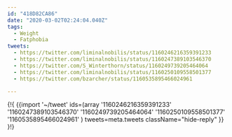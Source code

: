 ```yaml
---
id: "418D82CA86"
date: "2020-03-02T02:24:04.040Z"
tags:
  - Weight
  - Fatphobia
tweets:
  - https://twitter.com/liminalnobilis/status/1160246216359391233
  - https://twitter.com/liminalnobilis/status/1160247389103546370
  - https://twitter.com/S_Winterthorn/status/1160249739205464064
  - https://twitter.com/liminalnobilis/status/1160250109558501377
  - https://twitter.com/bzarcher/status/1160535895466024961

---
```

{!{
  {{import '~/tweet' ids=(array
    '1160246216359391233'
    '1160247389103546370'
    '1160249739205464064'
    '1160250109558501377'
    '1160535895466024961'
  ) tweets=meta.tweets className="hide-reply" }}
}!}
